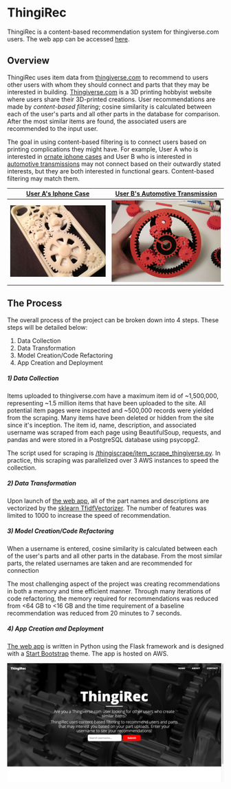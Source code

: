 # ThingiRec
ThingiRec is a content-based recommendation system for thingiverse.com users. The web app can be accessed [here](http://www.thingirec.xyz).

## Overview
ThingiRec uses item data from [thingiverse.com](http://www.thingiverse.com) to recommend to users other users with whom they should connect and parts that they may be interested in building. [Thingiverse.com](http://www.thingiverse.com) is a 3D printing hobbyist website where users share their 3D-printed creations. User recommendations are made by *content-based filtering*; cosine similarity is calculated between each of the user's parts and all other parts in the database for comparison. After the most similar items are found, the associated users are recommended to the input user.  

The goal in using content-based filtering is to connect users based on printing complications they might have. For example, User A who is interested in [ornate iphone cases](http://www.thingiverse.com/thing:65810) and User B who is interested in [automotive transmissions](http://www.thingiverse.com/thing:34778) may not connect based on their outwardly stated interests, but they are both interested in functional gears. Content-based filtering may match them.

[User A's Iphone Case](http://www.thingiverse.com/thing:65810)             |  [User B's Automotive Transmission](http://www.thingiverse.com/thing:34778)
:-------------------------:|:-------------------------:
![iphone_case](/readme_files/iphone_case.jpg)  |  ![transmission](/readme_files/transmission.jpg)

## The Process
The overall process of the project can be broken down into 4 steps. These steps will be detailed below:  
1. Data Collection  
2. Data Transformation  
3. Model Creation/Code Refactoring  
4. App Creation and Deployment  

##### 1) Data Collection
Items uploaded to thingiverse.com have a maximum item id of ~1,500,000, representing ~1.5 million items that have been uploaded to the site. All potential item pages were inspected and ~500,000 records were yielded from the scraping. Many items have been deleted or hidden from the site since it's inception. The item id, name, description, and associated username was scraped from each page using BeautifulSoup, requests, and pandas and were stored in a PostgreSQL database using psycopg2.  

The script used for scraping is [/thingiscrape/item_scrape_thingiverse.py](https://github.com/rsenseman/ThingiRec/blob/master/thingiscrape/item_scrape_thingiverse.py). In practice, this scraping was parallelized over 3 AWS instances to speed the collection.

##### 2) Data Transformation
Upon launch of [the web app](https://github.com/rsenseman/ThingiRec/tree/master/flask_app), all of the part names and descriptions are vectorized by the [sklearn TfidfVectorizer](http://scikit-learn.org/stable/modules/generated/sklearn.feature_extraction.text.TfidfVectorizer.html). The number of features was limited to 1000 to increase the speed of recommendation.

##### 3) Model Creation/Code Refactoring
When a username is entered, cosine similarity is calculated between each of the user's parts and all other parts in the database. From the most similar parts, the related usernames are taken and are recommended for connection  

The most challenging aspect of the project was creating recommendations in both a memory and time efficient manner. Through many iterations of code refactoring, the memory required for recommendations was reduced from <64 GB to <16 GB and the time requirement of a baseline recommendation was reduced from 20 minutes to 7 seconds.

##### 4) App Creation and Deployment
[The web app](https://github.com/rsenseman/ThingiRec/tree/master/flask_app) is written in Python using the Flask framework and is designed with a [Start Bootstrap](http://startbootstrap.com/) theme. The app is hosted on AWS.  

![The App, Live!](/readme_files/app_screenshot2.png)
